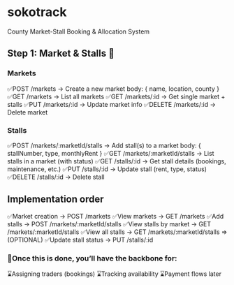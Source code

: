 # sokotrack
County Market-Stall Booking &amp; Allocation System


## Step 1: Market & Stalls 🚀

### Markets
✅POST /markets → Create a new market
body: { name, location, county }
✅GET /markets → List all markets
✅GET /markets/:id → Get single market + stalls
✅PUT /markets/:id → Update market info
✅DELETE /markets/:id → Delete market

### Stalls
✅POST /markets/:marketId/stalls → Add stall(s) to a market
body: { stallNumber, type, monthlyRent }
✅GET /markets/:marketId/stalls → List stalls in a market (with status)
✅GET /stalls/:id → Get stall details (bookings, maintenance, etc.)
✅PUT /stalls/:id → Update stall (rent, type, status)
✅DELETE /stalls/:id → Delete stall



## Implementation order
✅Market creation → POST /markets 
✅View markets → GET /markets
✅Add stalls → POST /markets/:marketId/stalls
✅View stalls by market → GET /markets/:marketId/stalls
✅View all stalls → GET /markets/:marketId/stalls => (OPTIONAL)
✅Update stall status → PUT /stalls/:id



### 🚦Once this is done, you’ll have the backbone for:

⌛Assigning traders (bookings)
⌛Tracking availability
⌛Payment flows later


